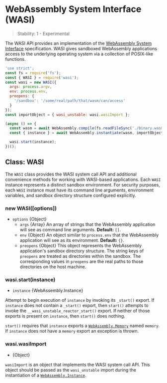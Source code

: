 # WebAssembly System Interface (WASI)

<!--introduced_in=REPLACEME-->

> Stability: 1 - Experimental

The WASI API provides an implementation of the [WebAssembly System Interface][]
specification. WASI gives sandboxed WebAssembly applications access to the
underlying operating system via a collection of POSIX-like functions.

```js
'use strict';
const fs = require('fs');
const { WASI } = require('wasi');
const wasi = new WASI({
  args: process.argv,
  env: process.env,
  preopens: {
    '/sandbox': '/some/real/path/that/wasm/can/access'
  }
});
const importObject = { wasi_unstable: wasi.wasiImport };

(async () => {
  const wasm = await WebAssembly.compile(fs.readFileSync('./binary.wasm'));
  const { instance } = await WebAssembly.instantiate(wasm, importObject);

  wasi.start(instance);
})();
```

## Class: WASI
<!-- YAML
added: REPLACEME
-->

The `WASI` class provides the WASI system call API and additional convenience
methods for working with WASI-based applications. Each `WASI` instance
represents a distinct sandbox environment. For security purposes, each `WASI`
instance must have its command line arguments, environment variables, and
sandbox directory structure configured explicitly.

### new WASI([options])
<!-- YAML
added: REPLACEME
-->

* `options` {Object}
  * `args` {Array} An array of strings that the WebAssembly application will
    see as command line arguments. **Default:** `[]`.
  * `env` {Object} An object similar to `process.env` that the WebAssembly
    application will see as its environment. **Default:** `{}`.
  * `preopens` {Object} This object represents the WebAssembly application's
    sandbox directory structure. The string keys of `preopens` are treated as
    directories within the sandbox. The corresponding values in `preopens` are
    the real paths to those directories on the host machine.

### wasi.start(instance)
<!-- YAML
added: REPLACEME
-->

* `instance` {WebAssembly.Instance}

Attempt to begin execution of `instance` by invoking its `_start()` export.
If `instance` does not contain a `_start()` export, then `start()` attempts to
invoke the `__wasi_unstable_reactor_start()` export. If neither of those exports
is present on `instance`, then `start()` does nothing.

`start()` requires that `instance` exports a [`WebAssembly.Memory`][] named
`memory`. If `instance` does not have a `memory` export an exception is thrown.

### wasi.wasiImport
<!-- YAML
added: REPLACEME
-->

* {Object}

`wasiImport` is an object that implements the WASI system call API. This object
should be passed as the `wasi_unstable` import during the instantiation of a
[`WebAssembly.Instance`][].

[`WebAssembly.Instance`]: https://developer.mozilla.org/en-US/docs/Web/JavaScript/Reference/Global_Objects/WebAssembly/Instance
[`WebAssembly.Memory`]: https://developer.mozilla.org/en-US/docs/Web/JavaScript/Reference/Global_Objects/WebAssembly/Memory
[WebAssembly System Interface]: https://wasi.dev/
